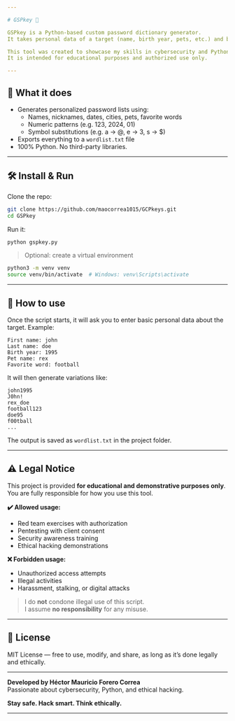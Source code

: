 ```yaml
---

# GSPkey 🔐

GSPkey is a Python-based custom password dictionary generator.  
It takes personal data of a target (name, birth year, pets, etc.) and builds a tailored wordlist with possible password combinations.

This tool was created to showcase my skills in cybersecurity and Python programming.  
It is intended for educational purposes and authorized use only.

---
```


## 🧠 What it does

- Generates personalized password lists using:
  - Names, nicknames, dates, cities, pets, favorite words
  - Numeric patterns (e.g. 123, 2024, 01)
  - Symbol substitutions (e.g. a → @, e → 3, s → $)
- Exports everything to a `wordlist.txt` file
- 100% Python. No third-party libraries.

---

## 🛠️ Install & Run

Clone the repo:

```bash
git clone https://github.com/maocorrea1015/GCPkeys.git
cd GSPkey
```

Run it:

```bash
python gspkey.py
```

> Optional: create a virtual environment

```bash
python3 -m venv venv
source venv/bin/activate  # Windows: venv\Scripts\activate
```

---

## 🚀 How to use

Once the script starts, it will ask you to enter basic personal data about the target. Example:

```
First name: john  
Last name: doe  
Birth year: 1995  
Pet name: rex  
Favorite word: football  
```

It will then generate variations like:

```
john1995  
J0hn!  
rex_doe  
football123  
doe95  
f00tball  
...
```

The output is saved as `wordlist.txt` in the project folder.

---

## ⚠️ Legal Notice

This project is provided **for educational and demonstrative purposes only**.  
You are fully responsible for how you use this tool.

**✔️ Allowed usage:**
- Red team exercises with authorization
- Pentesting with client consent
- Security awareness training
- Ethical hacking demonstrations

**❌ Forbidden usage:**
- Unauthorized access attempts
- Illegal activities
- Harassment, stalking, or digital attacks

> I do **not** condone illegal use of this script.  
> I assume **no responsibility** for any misuse.

---

## 📄 License

MIT License — free to use, modify, and share, as long as it’s done legally and ethically.

---

**Developed by Héctor Mauricio Forero Correa**  
Passionate about cybersecurity, Python, and ethical hacking.

**Stay safe. Hack smart. Think ethically.**

---